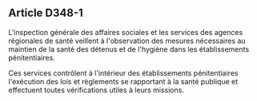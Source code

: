 Article D348-1
----
L'inspection générale des affaires sociales et les services des agences
régionales de santé veillent à l'observation des mesures nécessaires au maintien
de la santé des détenus et de l'hygiène dans les établissements pénitentiaires.

Ces services contrôlent à l'intérieur des établissements pénitentiaires
l'exécution des lois et règlements se rapportant à la santé publique et
effectuent toutes vérifications utiles à leurs missions.
